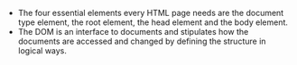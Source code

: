 + The four essential elements every HTML page needs are the document type element, the root element, the head element and the body element.
+ The DOM is an interface to documents and stipulates how the documents are accessed and changed by defining the structure in logical ways.
